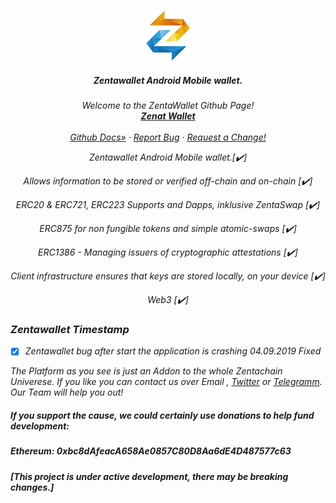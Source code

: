 
<!--
*** Hey, Welcome to Zentachain READMEs. I hope you like it :)
-->



<!-- Zenta LOGO -->
<br />
<p align="center">
  <a href="zentachain.io">
    <img src="logo.png" alt="Logo" width="70" height="80">
  </a>

  <h5 align="center">Zentawallet Android Mobile wallet.</h5>

  <p align="center"><em>
   Welcome to the ZentaWallet Github Page!
    <br />
    <a href="https://github.com/ZentaChain/Zentawallet/"><strong>Zenat Wallet</strong></a>
    <br />
    <br />
    <a href="https://github.com/ZentaChain/Zentadex/tree/master/dex">Github Docs»</a>
    ·
    <a href="https://github.com/ZentaChain/Zentadex/tree/master/dex">Report Bug</a>
    ·
    <a href="https://github.com/ZentaChain/Zentadex/tree/master/dex">Request a Change!</a>
  </p>
</p>

<!-- CHECKLIST-->
<p align="center">
Zentawallet Android Mobile wallet.[✔️]
</p><p align="center">
Allows information to be stored or verified off-chain and on-chain [✔️]
</p><p align="center">
ERC20 & ERC721, ERC223 Supports and Dapps, inklusive ZentaSwap [✔️]
<p align="center">
ERC875 for non fungible tokens and simple atomic-swaps [✔️]
</p><p align="center">
ERC1386 - Managing issuers of cryptographic attestations [✔️]
<p align="center">
Client infrastructure ensures that keys are stored locally, on your device [✔️]
</p><p align="center">
Web3 [✔️]
</p>

<h3> Zentawallet Timestamp</h3>

* [x] Zentawallet bug after start the application is crashing 04.09.2019 Fixed 
<!-- ABOUT ZENTA WALLET -->


The Platform as you see is just an Addon to the whole Zentachain Univerese. If you like you can contact us over Email , [Twitter](https://twitter.com/zentachain) or [Telegramm](https://t.me/ZentachainOfficialChat). Our Team will help you out!


##### *If you support the cause, we could certainly use donations to help fund development:*

##### *Ethereum: 0xbc8dAfeacA658Ae0857C80D8Aa6dE4D487577c63* 

##### *[This project is under active development, there may be breaking changes.]*


